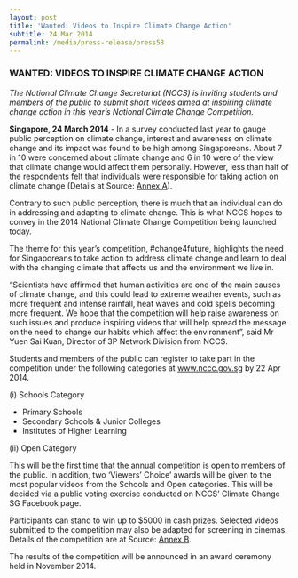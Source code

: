 ```yaml
---
layout: post
title: 'Wanted: Videos to Inspire Climate Change Action'
subtitle: 24 Mar 2014
permalink: /media/press-release/press58
---
```


### WANTED: VIDEOS TO INSPIRE CLIMATE CHANGE ACTION

*The National Climate Change Secretariat (NCCS) is inviting students and members of the public to submit short videos aimed at inspiring climate change action in this year’s National Climate Change Competition.*

**Singapore, 24 March 2014** - In a survey conducted last year to gauge public perception on climate change, interest and awareness on climate change and its impact was found to be high among Singaporeans. About 7 in 10 were concerned about climate change and 6 in 10 were of the view that climate change would affect them personally. However, less than half of the respondents felt that individuals were responsible for taking action on climate change (Details at 
Source: [<a href="/docs/default-source/default-document-library/annex-a_1.pdf" target="_blank">Annex A</a>](/docs/default-source/default-document-library/annex-a_1.pdf)).

Contrary to such public perception, there is much that an individual can do in addressing and adapting to climate change. This is what NCCS hopes to convey in the 2014 National Climate Change Competition being launched today.

The theme for this year’s competition, #change4future, highlights the need for Singaporeans to take action to address climate change and learn to deal with the changing climate that affects us and the environment we live in.

“Scientists have affirmed that human activities are one of the main causes of climate change, and this could lead to extreme weather events, such as more frequent and intense rainfall, heat waves and cold spells becoming more frequent. We hope that the competition will help raise awareness on such issues and produce inspiring videos that will help spread the message on the need to change our habits which affect the environment”, said Mr Yuen Sai Kuan, Director of 3P Network Division from NCCS.

Students and members of the public can register to take part in the competition under the following categories at www.nccc.gov.sg by 22 Apr 2014.

(i) Schools Category

* Primary Schools
* Secondary Schools & Junior Colleges
* Institutes of Higher Learning

(ii) Open Category

This will be the first time that the annual competition is open to members of the public. In addition, two ‘Viewers’ Choice’ awards will be given to the most popular videos from the Schools and Open categories. This will be decided via a public voting exercise conducted on NCCS’ Climate Change SG Facebook page.

Participants can stand to win up to $5000 in cash prizes. Selected videos submitted to the competition may also be adapted for screening in cinemas. Details of the competition are at 
Source: [<a href="/docs/default-source/news-documents/annex-b.pdf" target="_blank">Annex B</a>](/docs/default-source/news-documents/annex-b.pdf).

The results of the competition will be announced in an award ceremony held in November 2014.